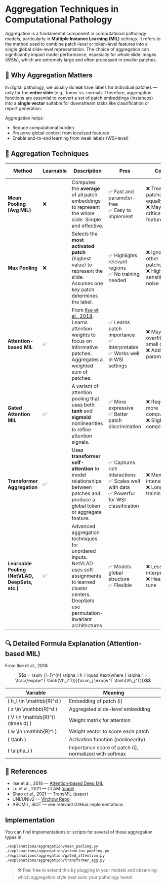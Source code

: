 # Aggregation Techniques in Computational Pathology

Aggregation is a fundamental component in computational pathology models, particularly in **Multiple Instance Learning (MIL)** settings. It refers to the method used to combine patch-level or token-level features into a single global slide-level representation. The choice of aggregation can significantly impact model performance, especially for whole slide images (WSIs), which are extremely large and often processed in smaller patches.

## 📌 Why Aggregation Matters

In digital pathology, we usually do **not** have labels for individual patches — only for the **entire slide** (e.g., tumor vs. normal). Therefore, aggregation functions are essential to convert a set of patch embeddings (instances) into a **single vector** suitable for downstream tasks like classification or report generation.

Aggregation helps:
- Reduce computational burden
- Preserve global context from localized features
- Enable end-to-end learning from weak labels (WSI-level)

## 🧠 Aggregation Techniques

| **Method** | **Learnable** | **Description** | **Pros** | **Cons** | **Example Models** |
|------------|---------------|-----------------|----------|----------|---------------------|
| **Mean Pooling (Avg MIL)** | ❌ | Computes the **average** of all patch embeddings to represent the whole slide. Simple and effective. | ✅ Fast and parameter-free<br>✅ Easy to implement | ❌ Treats all patches equally<br>❌ May dilute critical features | ViT (baseline), CLAM (avg variant) |
| **Max Pooling** | ❌ | Selects the **most activated patch** (highest value) to represent the slide. Assumes one key patch determines the label. | ✅ Highlights relevant regions<br>✅ No training needed | ❌ Ignores all other patches<br>❌ Highly sensitive to noise | DeepMIL |
| **Attention-based MIL** | ✅ | From [Ilse et al., 2018](https://arxiv.org/abs/1802.04712). Learns attention weights to focus on informative patches. Aggregates a weighted sum of patches.| ✅ Learns patch importance<br>✅ Interpretable<br>✅ Works well in WSI settings | ❌ May overfit on small data<br>❌ Adds parameters | CLAM, TransMIL, iBOT |
| **Gated Attention MIL** | ✅ | A variant of attention pooling that uses both **tanh** and **sigmoid** nonlinearities to refine attention signals. | ✅ More expressive<br>✅ Better patch discrimination | ❌ Requires more compute<br>❌ Slightly complex | CLAM (gated), ABCMIL |
| **Transformer Aggregation** | ✅ | Uses **transformer self-attention** to model relationships between patches and produce a global token or aggregate feature. | ✅ Captures rich interactions<br>✅ Scales well with data<br>✅ Powerful for WSI classification | ❌ Memory intensive<br>❌ Longer training time | TransMIL, UNI, UNIv2, RudolfV |
| **Learnable Pooling (NetVLAD, DeepSets, etc.)** | ✅ | Advanced aggregation techniques for unordered inputs. NetVLAD uses soft assignments to learned cluster centers. DeepSets use permutation-invariant architectures. | ✅ Models global structure<br>✅ Flexible | ❌ Less interpretable<br>❌ Heavier to tune | PathFormer, retrieval models |

## 🔍 Detailed Formula Explanation (Attention-based MIL)

From Ilse et al., 2018:

``` math
z = \sum_{i=1}^{n} \alpha_i h_i \quad \text{where } \alpha_i = \frac{\exp(w^T \tanh(Vh_i^T))}{\sum_j \exp(w^T \tanh(Vh_j^T))}
```

| Variable | Meaning |
|--------|---------|
| \( h_i \in \mathbb{R}^d \) | Embedding of patch \(i\) |
| \( z \in \mathbb{R}^d \) | Aggregated slide-level embedding |
| \( V \in \mathbb{R}^{l \times d} \) | Weight matrix for attention |
| \( w \in \mathbb{R}^l \) | Weight vector to score each patch |
| \( \tanh \) | Activation function (nonlinearity) |
| \( \alpha_i \) | Importance score of patch \(i\), normalized with softmax |


## 📂 References

- Ilse et al., 2018 — [Attention-based Deep MIL](https://arxiv.org/abs/1802.04712)
- Lu et al., 2021 — CLAM ([code](https://github.com/mahmoodlab/CLAM))
- Shao et al., 2021 — TransMIL ([paper](https://arxiv.org/abs/2106.00908))
- UNI/UNIv2 — [Virchow Repo](https://github.com/BatsResearch/Virchow)
- ABCMIL, iBOT — see relevant GitHub implementations

## Implementation

You can find implementations or scripts for several of these aggregation types in:
``` bash
./explanations/aggregation/mean_pooling.py
./explanations/aggregation/attention_pooling.py
./explanations/aggregation/gated_attention.py
./explanations/aggregation/transformer_agg.py
```

> 🛠️ Feel free to extend this by plugging in your models and observing which aggregation style best suits your pathology tasks!
